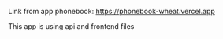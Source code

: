 Link from app phonebook:
https://phonebook-wheat.vercel.app

This app is using api and frontend files
